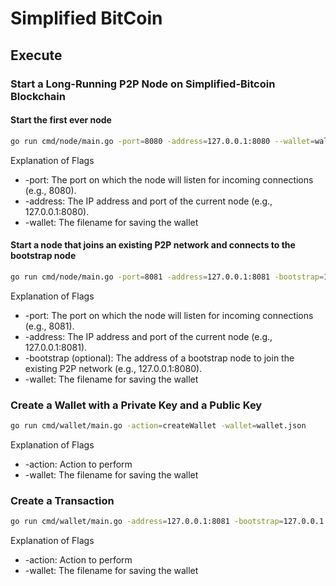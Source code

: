 # Simplified BitCoin

## Execute

### Start a Long-Running P2P Node on Simplified-Bitcoin Blockchain

#### Start the first ever node

```bash
go run cmd/node/main.go -port=8080 -address=127.0.0.1:8080 --wallet=wallet.json
```

Explanation of Flags

- -port: The port on which the node will listen for incoming connections (e.g., 8080).
- -address: The IP address and port of the current node (e.g., 127.0.0.1:8080).
- -wallet: The filename for saving the wallet

#### Start a node that joins an existing P2P network and connects to the bootstrap node

```bash
go run cmd/node/main.go -port=8081 -address=127.0.0.1:8081 -bootstrap=127.0.0.1:8080 --wallet=wallet.json
```

Explanation of Flags

- -port: The port on which the node will listen for incoming connections (e.g., 8081).
- -address: The IP address and port of the current node (e.g., 127.0.0.1:8081).
- -bootstrap (optional): The address of a bootstrap node to join the existing P2P network (e.g., 127.0.0.1:8080).
- -wallet: The filename for saving the wallet

### Create a Wallet with a Private Key and a Public Key

```bash
go run cmd/wallet/main.go -action=createWallet -wallet=wallet.json
```

Explanation of Flags

- -action: Action to perform
- -wallet: The filename for saving the wallet

### Create a Transaction

```bash
go run cmd/wallet/main.go -address=127.0.0.1:8081 -bootstrap=127.0.0.1:8080 -action=createTx -wallet=wallet.json -recipient=827c60efba743153785e6f790ddda0a1d5412608e3633c8808a44da10d7ce6c5 -amount=0.01 -fee=0.001
```

Explanation of Flags

- -action: Action to perform
- -wallet: The filename for saving the wallet
